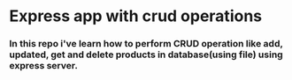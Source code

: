 # Express app with crud operations

### In this repo i've learn how to perform CRUD operation like add, updated, get and delete products in database(using file) using express server.